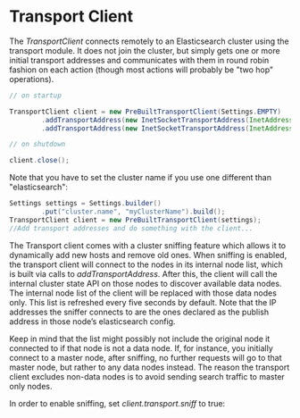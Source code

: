# Transport Client

The *TransportClient* connects remotely to an Elasticsearch cluster using the transport module. It does not join the cluster, but simply gets one or more initial transport addresses and communicates with them in round robin fashion on each action (though most actions will probably be "two hop" operations).

```java
// on startup

TransportClient client = new PreBuiltTransportClient(Settings.EMPTY)
        .addTransportAddress(new InetSocketTransportAddress(InetAddress.getByName("host1"), 9300))
        .addTransportAddress(new InetSocketTransportAddress(InetAddress.getByName("host2"), 9300));

// on shutdown

client.close();
```

Note that you have to set the cluster name if you use one different than "elasticsearch":

```java
Settings settings = Settings.builder()
        .put("cluster.name", "myClusterName").build();
TransportClient client = new PreBuiltTransportClient(settings);
//Add transport addresses and do something with the client...
```

The Transport client comes with a cluster sniffing feature which allows it to dynamically add new hosts and remove old ones. 
When sniffing is enabled, the transport client will connect to the nodes in its internal node list, which is built via calls to *addTransportAddress*. 
After this, the client will call the internal cluster state API on those nodes to discover available data nodes. 
The internal node list of the client will be replaced with those data nodes only. This list is refreshed every five seconds by default. 
Note that the IP addresses the sniffer connects to are the ones declared as the publish address in those node’s elasticsearch config.

Keep in mind that the list might possibly not include the original node it connected to if that node is not a data node. 
If, for instance, you initially connect to a master node, after sniffing, no further requests will go to that master node, 
but rather to any data nodes instead. The reason the transport client excludes non-data nodes is to avoid sending search traffic to master only nodes.

In order to enable sniffing, set *client.transport.sniff* to true: